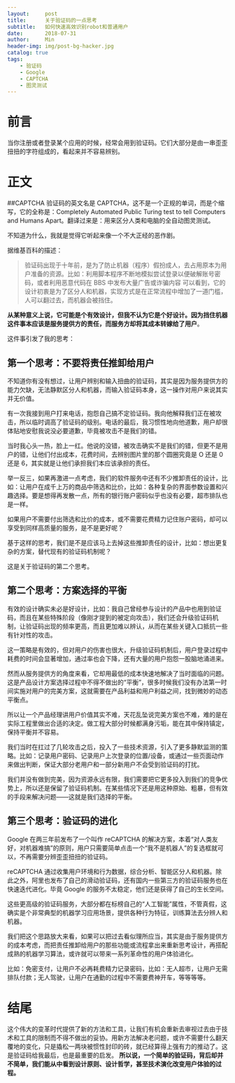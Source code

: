 ```yaml
---
layout:     post
title:      关于验证码的一点思考
subtitle:   如何快速高效识别robot和普通用户
date:       2018-07-31
author:     Min
header-img: img/post-bg-hacker.jpg
catalog: true
tags:
    - 验证码
    - Google
    - CAPTCHA
    - 图灵测试
---
```

# 前言
当你注册或者登录某个应用的时候，经常会用到验证码。它们大部分是由一串歪歪扭扭的字符组成的，看起来并不容易辨别。

# 正文
##CAPTCHA
验证码的英文名是 CAPTCHA，这不是一个正规的单词，而是个缩写，它的全称是：Completely Automated Public Turing test to tell Computers and Humans Apart。翻译过来是：用来区分人类和电脑的全自动图灵测试。

不知道为什么，我就是觉得它听起来像一个不大正经的恶作剧。

据维基百科的描述：
> 验证码出现于十年前，是为了防止机器（程序）假扮成人，去占用原本为用户准备的资源。比如：利用脚本程序不断地模拟尝试登录以便破解账号密码，或者利用恶意代码在 BBS 中发布大量广告或诈骗内容
可以看到，它的设计初衷是为了区分人和机器，实现方式是在正常流程中增加了一道门槛，人可以翻过去，而机器会被挡住。

**从某种意义上说，它可能是个有效设计，但我不认为它是个好设计。因为挡住机器这件事本应该是服务提供方的责任，而服务方却将其成本转嫁给了用户**。

这件事引发了我的思考：
## 第一个思考：不要将责任推卸给用户
不知道你有没有想过，让用户辨别和输入扭曲的验证码，其实是因为服务提供方的能力欠缺，无法静默区分人和机器，而输入验证码本身，这一操作对用户来说其实并无价值。

有一次我接到用户打来电话，抱怨自己搞不定验证码。我向他解释我们正在被攻击，所以临时调高了验证码的级别。电话的最后，我习惯性地向他道歉，用户却很体贴地安慰我说没必要道歉，毕竟被攻击不是我们的错。

当时我心头一热，脸上一红。他说的没错，被攻击确实不是我们的错，但更不是用户的错，让他们付出成本，花费时间，去辨别图片里的那个圆圈究竟是 O 还是 0 还是 6，其实就是让他们承担我们本应该承担的责任。

举一反三，如果再激进一点考虑，我们的软件服务中还有不少推卸责任的设计，比如：让用户在成千上万的商品中筛选和比价，比如：各种复杂的界面参数设置和兴趣选择。要是想得再发散一点，所有的银行账户密码似乎也没有必要，超市排队也是一样。

如果用户不需要付出筛选和比价的成本，或不需要花费精力记住账户密码，却可以享受到同样高质量的服务，是不是更好呢？

基于这样的思考，我们是不是应该马上去掉这些推卸责任的设计，比如：想出更复杂的方案，替代现有的验证码机制呢？

这是关于验证码的第二个思考。
## 第二个思考：方案选择的平衡
有效的设计确实未必是好设计，比如：我自己曾经参与设计的产品中也用到验证码，而且在某些特殊阶段（像刚才提到的被定向攻击），我们还会升级验证码机制，让验证码出现的频率更高，而且更加难以辨认，从而在某些关键入口抵抗一些有针对性的攻击。

这一策略是有效的，但对用户的伤害也很大，升级验证码机制后，用户登录过程中耗费的时间会显著增加，通过率也会下降，还有大量的用户抱怨一股脑地涌进来。

然而从服务提供方的角度来看，它却用最低的成本快速地解决了当时面临的问题。这是产品设计方案选择过程中不得不做出的“平衡”，很多时候我们没有办法第一时间实施对用户的完美方案，这就需要在产品利益和用户利益之间，找到微妙的动态平衡点。

所以让一个产品经理讲用户价值其实不难，天花乱坠说完美方案也不难，难的是在实际工程里做出合适的决定。做工程大部分时候都满身污垢，能在其中保持镇定，保持平衡并不容易。

我们当时在扛过了几轮攻击之后，投入了一些技术资源，引入了更多静默监测的策略。比如：记录用户密码、记录用户上次登录的位置/设备，或通过一些页面动作来做出判断，保证大部分老用户和一部分新用户不会受到验证码的打扰。

我们并没有做到完美，因为资源永远有限，我们需要把它更多投入到我们的竞争优势上，所以还是保留了验证码机制。在某些情况下还是用这种原始、粗暴，但有效的手段来解决问题——这就是我们选择的平衡。
## 第三个思考：验证码的进化
Google 在两三年前发布了一个叫作 reCAPTCHA 的解决方案，本着“对人类友好，对机器难搞”的原则，用户只需要简单点击一个“我不是机器人”的复选框就可以，不再需要分辨歪歪扭扭的验证码。

reCAPTCHA 通过收集用户环境和行为数据，综合分析、智能区分人和机器。除此之外，阿里也发布了自己的滑动验证码，还有国内一些第三方的验证码服务也在快速迭代进化。毕竟 Google 的服务不太稳定，他们还是获得了自己的生长空间。

这些更高级的验证码服务，大部分都在标榜自己的“人工智能”属性，不管真假，这确实是个非常典型的机器学习应用场景，提供各种行为特征，训练算法去分辨人和机器。

我们把这个思路放大来看，如果可以把过去看似理所应当，其实是由于服务提供方的成本考虑，而把责任推卸给用户的那些功能或流程拿出来重新思考设计，再搭配成熟的机器学习算法，或许就可以带来一系列革命性的用户体验进化。

比如：免密支付，让用户不必再耗费精力记录密码，比如：无人超市，让用户无需排队付款；无人驾驶，让用户在通勤的过程中不需要费神开车，等等等等。

# 结尾
这个伟大的变革时代提供了新的方法和工具，让我们有机会重新去审视过去由于技术和工具的限制而不得不做出的妥协。用新方法解决老问题，或许不需要什么翻天覆地的变化，只是撬松一两块被惯性封印的砖，就已经算得上强有力的推动了。这是验证码给我最后，也是最重要的启发。
**所以说，一个简单的验证码，背后却并不简单，我们能从中看到设计原则、设计哲学，甚至技术演化改变用户体验的过程。**

